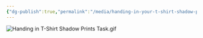 ```yaml
---
{"dg-publish":true,"permalink":"/media/handing-in-your-t-shirt-shadow-prints-task/","dgHomeLink":false}
---
```


![Handing in T-Shirt Shadow Prints Task.gif](/img/user/Attachments/Handing%20in%20T-Shirt%20Shadow%20Prints%20Task.gif)